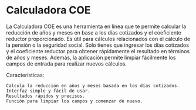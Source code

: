# Calculadora COE

La Calculadora COE es una herramienta en línea que te permite calcular la reducción de años y meses en base a los días cotizados y el coeficiente reductor proporcionado. Es útil para cálculos relacionados con el cálculo de la pensión o la seguridad social. Solo tienes que ingresar los días cotizados y el coeficiente reductor para obtener rápidamente el resultado en términos de años y meses. Además, la aplicación permite limpiar fácilmente los campos de entrada para realizar nuevos cálculos.

Características:

    Calcula la reducción en años y meses basada en los días cotizados.
    Interfaz simple y fácil de usar.
    Resultados rápidos y precisos.
    Función para limpiar los campos y comenzar de nuevo.
